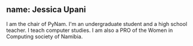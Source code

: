 name: Jessica Upani
---
I am the chair of PyNam. I'm an undergraduate student and a high school teacher. I teach computer studies. I am also a PRO of the Women in Computing society of Namibia.
